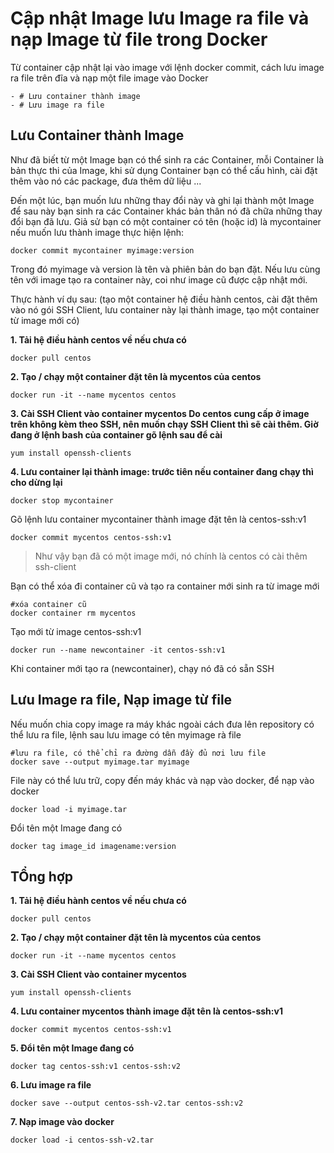 # Cập nhật Image lưu Image ra file và nạp Image từ file trong Docker
Từ container cập nhật lại vào image với lệnh docker commit, cách lưu image ra file trên đĩa và nạp một file image vào Docker
```
- # Lưu container thành image
- # Lưu image ra file
```

## Lưu Container thành Image

Như đã biết từ một Image bạn có thể sinh ra các Container, mỗi Container là bản thực thi của Image, khi sử dụng Container bạn có thể cấu hình, cài đặt thêm vào nó các package, đưa thêm dữ liệu ...

Đến một lúc, bạn muốn lưu những thay đổi này và ghi lại thành một Image để sau này bạn sinh ra các Container khác bản thân nó đã chữa những thay đổi bạn đã lưu. Giả sử bạn có một container có tên (hoặc id) là mycontainer nếu muốn lưu thành image thực hiện lệnh:

```
docker commit mycontainer myimage:version
```

Trong đó myimage và version là tên và phiên bản do bạn đặt. Nếu lưu cùng tên với image tạo ra container này, coi như image cũ được cập nhật mới.


Thực hành ví dụ sau: (tạo một container hệ điều hành centos, cài đặt thêm vào nó gói SSH Client, lưu container này lại thành image, tạo một container từ image mới có)

**1. Tải hệ điều hành centos về nếu chưa có**
```
docker pull centos
```

**2. Tạo / chạy một container đặt tên là mycentos của centos**
```
docker run -it --name mycentos centos
```

**3. Cài SSH Client vào container mycentos Do centos cung cấp ở image trên không kèm theo SSH, nên muốn chạy SSH Client thì sẽ cài thêm. Giờ đang ở lệnh bash của container gõ lệnh sau để cài**
```
yum install openssh-clients
```

**4. Lưu container lại thành image: trước tiên nếu container đang chạy thì cho dừng lại**
```
docker stop mycontainer
```

Gõ lệnh lưu container mycontainer thành image đặt tên là centos-ssh:v1
```
docker commit mycentos centos-ssh:v1
```

> Như vậy bạn đã có một image mới, nó chính là centos có cài thêm ssh-client

Bạn có thể xóa đi container cũ và tạo ra container mới sinh ra từ image mới
```
#xóa container cũ
docker container rm mycentos
```

Tạo mới từ image centos-ssh:v1
```
docker run --name newcontainer -it centos-ssh:v1
```
Khi container mới tạo ra (newcontainer), chạy nó đã có sẵn SSH


## Lưu Image ra file, Nạp image từ file

Nếu muốn chia copy image ra máy khác ngoài cách đưa lên repository có thể lưu ra file, lệnh sau lưu image có tên myimage rà file
```
#lưu ra file, có thể chỉ ra đường dẫn đầy đủ nơi lưu file
docker save --output myimage.tar myimage
```

File này có thể lưu trữ, copy đến máy khác và nạp vào docker, để nạp vào docker
```
docker load -i myimage.tar
```

Đổi tên một Image đang có
```
docker tag image_id imagename:version
```

## TỔng hợp
**1. Tải hệ điều hành centos về nếu chưa có**
```
docker pull centos
```

**2. Tạo / chạy một container đặt tên là mycentos của centos**
```
docker run -it --name mycentos centos
```

**3. Cài SSH Client vào container mycentos**
```
yum install openssh-clients
```

**4. Lưu container mycentos thành image đặt tên là centos-ssh:v1**
```
docker commit mycentos centos-ssh:v1
```

**5. Đổi tên một Image đang có**
```
docker tag centos-ssh:v1 centos-ssh:v2
```

**6. Lưu image ra file**
```
docker save --output centos-ssh-v2.tar centos-ssh:v2
```

**7. Nạp image vào docker**
```
docker load -i centos-ssh-v2.tar
```

